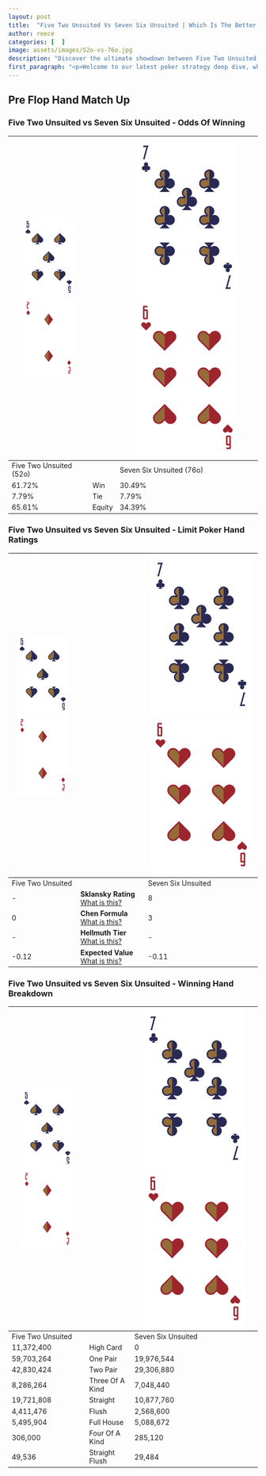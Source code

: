 ```yaml
---
layout: post
title:  "Five Two Unsuited Vs Seven Six Unsuited | Which Is The Better Hand In Poker? A Complete Guide"
author: reece
categories: [  ]
image: assets/images/52o-vs-76o.jpg
description: "Discover the ultimate showdown between Five Two Unsuited and Seven Six Unsuited in poker! Uncover the odds, strategies, and scenarios where one hand triumphs over the other. Get ready to up your poker game with this thrilling analysis."
first_paragraph: "<p>Welcome to our latest poker strategy deep dive, where we're pitting two distinct hands against each other in a high-stakes showdown: Five Two Unsuited vs Seven Six Unsuited.</p><p>In the dynamic world of poker, every decision counts, and knowing which hand holds the upper hand is key to your success at the table.</p><p>In this article, we'll dissect these two hands, explore the scenarios where one dominates the other, and equip you with the knowledge to make strategic choices that can tip the odds in your favor.</p><p>Get ready to unravel the intriguing dynamics of these poker hands and elevate your game to new heights.</p>"
---
```




[comment]: # (sp0)

## Pre Flop Hand Match Up

<div class="table hand-ratings" markdown="1"> 



### Five Two Unsuited vs Seven Six Unsuited - Odds Of Winning


    
| ![image info](assets/images/hand1/5.png) ![image info](assets/images/hand1/2o.png) |  | ![image info](assets/images/hand2/7.png) ![image info](assets/images/hand2/6o.png) |
| -------- | -------- | -------- |
| Five Two Unsuited (52o) |  | Seven Six Unsuited (76o) |
| 61.72% | Win | 30.49% |
| 7.79% | Tie | 7.79% |
| 65.61% | Equity | 34.39% |




[comment]: # (sp1)



### Five Two Unsuited vs Seven Six Unsuited - Limit Poker Hand Ratings


    
| ![image info](assets/images/hand1/5.png) ![image info](assets/images/hand1/2o.png) |  | ![image info](assets/images/hand2/7.png) ![image info](assets/images/hand2/6o.png) |
| -------- | -------- | -------- |
| Five Two Unsuited |  | Seven Six Unsuited |
| - | **Sklansky Rating** [What is this?](/sklansky-rating-explained) | 8 |
| 0 | **Chen Formula** [What is this?](/chen-formula-explained) | 3 |
| - | **Hellmuth Tier** [What is this?](/Hellmuth-tier-explained) | - |
| -0.12 | **Expected Value** [What is this?](/expected-value-explained) | -0.11 |




[comment]: # (sp2)



### Five Two Unsuited vs Seven Six Unsuited - Winning Hand Breakdown


    
| ![image info](assets/images/hand1/5.png) ![image info](assets/images/hand1/2o.png) |  | ![image info](assets/images/hand2/7.png) ![image info](assets/images/hand2/6o.png) |
| -------- | -------- | -------- |
| Five Two Unsuited |  | Seven Six Unsuited |
| 11,372,400 | High Card | 0 |
| 59,703,264 | One Pair | 19,976,544 |
| 42,830,424 | Two Pair | 29,306,880 |
| 8,286,264 | Three Of A Kind | 7,048,440 |
| 19,721,808 | Straight | 10,877,760 |
| 4,411,476 | Flush | 2,568,600 |
| 5,495,904 | Full House | 5,088,672 |
| 306,000 | Four Of A Kind | 285,120 |
| 49,536 | Straight Flush | 29,484 |




[comment]: # (sp3)



</div>

[comment]: # (sp4)



[comment]: # (sp5)

